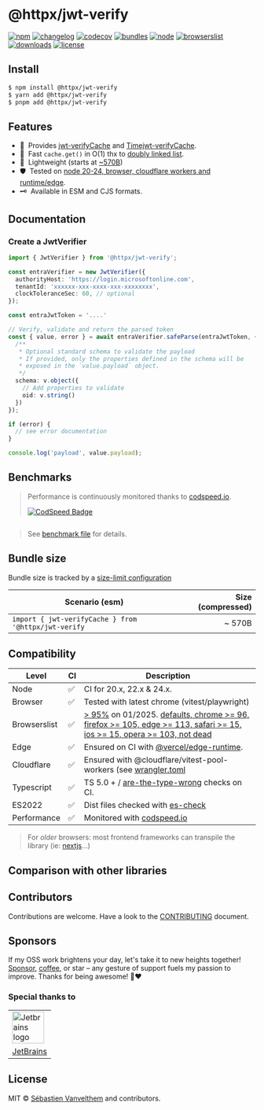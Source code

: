 # @httpx/jwt-verify



[![npm](https://img.shields.io/npm/v/@httpx/jwt-verify?style=for-the-badge&label=Npm&labelColor=444&color=informational)](https://www.npmjs.com/package/@httpx/jwt-verify)
[![changelog](https://img.shields.io/static/v1?label=&message=changelog&logo=github&style=for-the-badge&labelColor=444&color=informational)](https://github.com/belgattitude/httpx/blob/main/packages/jwt-verify/CHANGELOG.md)
[![codecov](https://img.shields.io/codecov/c/github/belgattitude/httpx?logo=codecov&label=Unit&flag=httpx-jwt-verify-unit&style=for-the-badge&labelColor=444)](https://app.codecov.io/gh/belgattitude/httpx/tree/main/packages%2Fjwt-verify)
[![bundles](https://img.shields.io/static/v1?label=&message=esm@treeshake&logo=webpack&style=for-the-badge&labelColor=444&color=informational)](https://github.com/belgattitude/httpx/blob/main/packages/jwt-verify/.size-limit.cjs)
[![node](https://img.shields.io/static/v1?label=Node&message=20%2b&logo=node.js&style=for-the-badge&labelColor=444&color=informational)](#compatibility)
[![browserslist](https://img.shields.io/static/v1?label=Browser&message=%3E96%25&logo=googlechrome&style=for-the-badge&labelColor=444&color=informational)](#compatibility)
[![downloads](https://img.shields.io/npm/dm/@httpx/jwt-verify?style=for-the-badge&labelColor=444)](https://www.npmjs.com/package/@httpx/jwt-verify)
[![license](https://img.shields.io/npm/l/@httpx/jwt-verify?style=for-the-badge&labelColor=444)](https://github.com/belgattitude/httpx/blob/main/LICENSE)

## Install

```bash
$ npm install @httpx/jwt-verify
$ yarn add @httpx/jwt-verify
$ pnpm add @httpx/jwt-verify
```

## Features

- 🖖&nbsp; Provides [jwt-verifyCache](#jwt-verifycache) and [Timejwt-verifyCache](#timejwt-verifycache).
- 🚀&nbsp; Fast `cache.get()` in O(1) thx to [doubly linked list](https://en.wikipedia.org/wiki/Doubly_linked_list).
- 📐&nbsp; Lightweight (starts at [~570B](#bundle-size)) 
- 🛡️&nbsp; Tested on [node 20-24, browser, cloudflare workers and runtime/edge](#compatibility).
- 🗝️&nbsp; Available in ESM and CJS formats.

## Documentation


### Create a JwtVerifier

```typescript
import { JwtVerifier } from '@httpx/jwt-verify';

const entraVerifier = new JwtVerifier({
  authorityHost: 'https://login.microsoftonline.com',
  tenantId: 'xxxxxx-xxx-xxxx-xxx-xxxxxxxx',
  clockToleranceSec: 60, // optional
});

const entraJwtToken = '....'

// Verify, validate and return the parsed token
const { value, error } = await entraVerifier.safeParse(entraJwtToken, {
  /**
   * Optional standard schema to validate the payload
   * If provided, only the properties defined in the schema will be
   * exposed in the `value.payload` object.
   */
  schema: v.object({
    // Add properties to validate  
    oid: v.string()    
  })
});

if (error) {
  // see error documentation  
}

console.log('payload', value.payload);
```

## Benchmarks

> Performance is continuously monitored thanks to [codspeed.io](https://codspeed.io/belgattitude/httpx). 
>
> [![CodSpeed Badge](https://img.shields.io/endpoint?url=https://codspeed.io/badge.json)](https://codspeed.io/belgattitude/httpx)

```

```

> See [benchmark file](https://github.com/belgattitude/httpx/blob/main/packages/jwt-verify/bench) for details.

## Bundle size

Bundle size is tracked by a [size-limit configuration](https://github.com/belgattitude/httpx/blob/main/packages/jwt-verify/.size-limit.ts)

| Scenario (esm)                              | Size (compressed) |
|---------------------------------------------|------------------:|
| `import { jwt-verifyCache } from '@httpx/jwt-verify`      |            ~ 570B |


## Compatibility

| Level        | CI | Description                                                                                                                                                                                                                                                                                                                                                                              |
|--------------|----|------------------------------------------------------------------------------------------------------------------------------------------------------------------------------------------------------------------------------------------------------------------------------------------------------------------------------------------------------------------------------------------|  
| Node         | ✅  | CI for 20.x, 22.x & 24.x.                                                                                                                                                                                                                                                                                                                                                                |
| Browser      | ✅  | Tested with latest chrome (vitest/playwright)                                                                                                                                                                                                                                                                                                                                            |
| Browserslist | ✅  | [> 95%](https://browserslist.dev/?q=ZGVmYXVsdHMsIGNocm9tZSA%2BPSA5NiwgZmlyZWZveCA%2BPSAxMDUsIGVkZ2UgPj0gMTEzLCBzYWZhcmkgPj0gMTUsIGlvcyA%2BPSAxNSwgb3BlcmEgPj0gMTAzLCBub3QgZGVhZA%3D%3D) on 01/2025. [defaults, chrome >= 96, firefox >= 105, edge >= 113, safari >= 15, ios >= 15, opera >= 103, not dead](https://github.com/belgattitude/httpx/blob/main/packages/jwt-verify/.browserslistrc) |
| Edge         | ✅  | Ensured on CI with [@vercel/edge-runtime](https://github.com/vercel/edge-runtime).                                                                                                                                                                                                                                                                                                       | 
| Cloudflare   | ✅  | Ensured with @cloudflare/vitest-pool-workers (see [wrangler.toml](https://github.com/belgattitude/httpx/blob/main/devtools/vitest/wrangler.toml)                                                                                                                                                                                                                                         |
| Typescript   | ✅  | TS 5.0 + / [are-the-type-wrong](https://github.com/arethetypeswrong/arethetypeswrong.github.io) checks on CI.                                                                                                                                                                                                                                                                            |
| ES2022       | ✅  | Dist files checked with [es-check](https://github.com/yowainwright/es-check)                                                                                                                                                                                                                                                                                                             |
| Performance  | ✅  | Monitored with [codspeed.io](https://codspeed.io/belgattitude/httpx)                                                                                                                                                                                                                                                                                                                     |

> For _older_ browsers: most frontend frameworks can transpile the library (ie: [nextjs](https://nextjs.org/docs/app/api-reference/next-config-js/transpilePackages)...)

## Comparison with other libraries

## Contributors

Contributions are welcome. Have a look to the [CONTRIBUTING](https://github.com/belgattitude/httpx/blob/main/CONTRIBUTING.md) document.

## Sponsors

If my OSS work brightens your day, let's take it to new heights together!
[Sponsor](<[sponsorship](https://github.com/sponsors/belgattitude)>), [coffee](<(https://ko-fi.com/belgattitude)>),
or star – any gesture of support fuels my passion to improve. Thanks for being awesome! 🙏❤️

### Special thanks to

<table>
  <tr>
    <td>
      <a href="https://www.jetbrains.com/?ref=belgattitude" target="_blank">
         <img width="65" src="https://asset.brandfetch.io/idarKiKkI-/id53SttZhi.jpeg" alt="Jetbrains logo" />
      </a>
    </td>
  </tr>
  <tr>
    <td align="center">
      <a href="https://www.jetbrains.com/?ref=belgattitude" target="_blank">JetBrains</a>
    </td>
   </tr>
</table>

## License

MIT © [Sébastien Vanvelthem](https://github.com/belgattitude) and contributors.

